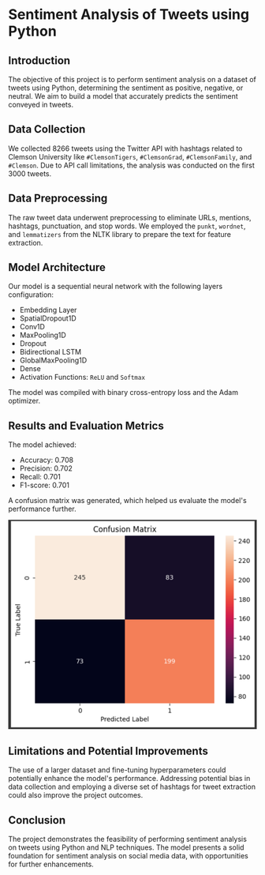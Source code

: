 # Sentiment Analysis of Tweets using Python

## Introduction

The objective of this project is to perform sentiment analysis on a dataset of tweets using Python, determining the sentiment as positive, negative, or neutral. We aim to build a model that accurately predicts the sentiment conveyed in tweets.

## Data Collection

We collected 8266 tweets using the Twitter API with hashtags related to Clemson University like `#ClemsonTigers`, `#ClemsonGrad`, `#ClemsonFamily`, and `#Clemson`. Due to API call limitations, the analysis was conducted on the first 3000 tweets.

## Data Preprocessing

The raw tweet data underwent preprocessing to eliminate URLs, mentions, hashtags, punctuation, and stop words. We employed the `punkt`, `wordnet`, and `lemmatizers` from the NLTK library to prepare the text for feature extraction.

## Model Architecture

Our model is a sequential neural network with the following layers configuration:
- Embedding Layer
- SpatialDropout1D
- Conv1D
- MaxPooling1D
- Dropout
- Bidirectional LSTM
- GlobalMaxPooling1D
- Dense
- Activation Functions: `ReLU` and `Softmax`

The model was compiled with binary cross-entropy loss and the Adam optimizer.

## Results and Evaluation Metrics

The model achieved:
- Accuracy: 0.708
- Precision: 0.702
- Recall: 0.701
- F1-score: 0.701

A confusion matrix was generated, which helped us evaluate the model's performance further.

![confusion matrix](https://github.com/preetham-1601/Twitter-Sentiment-Analysis-Using-Python/blob/main/Screenshot%20(368).png)

## Limitations and Potential Improvements

The use of a larger dataset and fine-tuning hyperparameters could potentially enhance the model's performance. Addressing potential bias in data collection and employing a diverse set of hashtags for tweet extraction could also improve the project outcomes.

## Conclusion

The project demonstrates the feasibility of performing sentiment analysis on tweets using Python and NLP techniques. The model presents a solid foundation for sentiment analysis on social media data, with opportunities for further enhancements.

